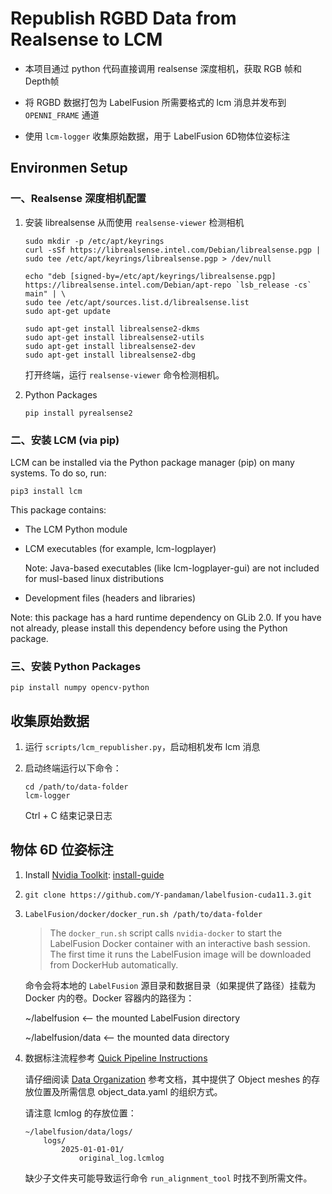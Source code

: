 # Republish RGBD Data from Realsense to LCM

+ 本项目通过 python 代码直接调用 realsense 深度相机，获取 RGB 帧和 Depth帧

+ 将 RGBD 数据打包为 LabelFusion 所需要格式的 lcm 消息并发布到 `OPENNI_FRAME` 通道

+ 使用 `lcm-logger` 收集原始数据，用于 LabelFusion 6D物体位姿标注

## Environmen Setup

### 一、Realsense 深度相机配置

1. 安装 librealsense 从而使用 `realsense-viewer` 检测相机

    ```shell
    sudo mkdir -p /etc/apt/keyrings
    curl -sSf https://librealsense.intel.com/Debian/librealsense.pgp | sudo tee /etc/apt/keyrings/librealsense.pgp > /dev/null

    echo "deb [signed-by=/etc/apt/keyrings/librealsense.pgp] https://librealsense.intel.com/Debian/apt-repo `lsb_release -cs` main" | \
    sudo tee /etc/apt/sources.list.d/librealsense.list
    sudo apt-get update

    sudo apt-get install librealsense2-dkms
    sudo apt-get install librealsense2-utils
    sudo apt-get install librealsense2-dev
    sudo apt-get install librealsense2-dbg
    ```

    打开终端，运行 `realsense-viewer` 命令检测相机。

2. Python Packages

    ```shell
    pip install pyrealsense2
    ```

### 二、安装 LCM (via pip)

LCM can be installed via the Python package manager (pip) on many systems. To do so, run:

```shell
pip3 install lcm
```

This package contains:

+ The LCM Python module

+ LCM executables (for example, lcm-logplayer)

    Note: Java-based executables (like lcm-logplayer-gui) are not included for musl-based linux distributions

+ Development files (headers and libraries)

Note: this package has a hard runtime dependency on GLib 2.0. If you have not already, please install this dependency before using the Python package.

### 三、安装 Python Packages

```shell
pip install numpy opencv-python
```

## 收集原始数据

1. 运行 `scripts/lcm_republisher.py`，启动相机发布 lcm 消息

2. 启动终端运行以下命令：

    ```shell
    cd /path/to/data-folder
    lcm-logger
    ```

    Ctrl + C 结束记录日志

## 物体 6D 位姿标注

1. Install [Nvidia Toolkit](https://github.com/NVIDIA/nvidia-container-toolkit): [install-guide](https://docs.nvidia.com/datacenter/cloud-native/container-toolkit/latest/install-guide.html)

2. `git clone https://github.com/Y-pandaman/labelfusion-cuda11.3.git`

3. `LabelFusion/docker/docker_run.sh /path/to/data-folder`

    > The `docker_run.sh` script calls `nvidia-docker` to start the LabelFusion Docker container with an interactive bash session. The first time it runs the LabelFusion image will be downloaded from DockerHub automatically.

    命令会将本地的 `LabelFusion` 源目录和数据目录（如果提供了路径）挂载为 Docker 内的卷。Docker 容器内的路径为：

    ~/labelfusion <-- the mounted LabelFusion directory

    ~/labelfusion/data <-- the mounted data directory

4. 数据标注流程参考 [Quick Pipeline Instructions](https://github.com/RobotLocomotion/LabelFusion?tab=readme-ov-file#quick-pipeline-instructions-for-making-new-labeled-data-with-labelfusion)

    请仔细阅读 [Data Organization](https://github.com/RobotLocomotion/LabelFusion/blob/master/docs/data_organization.rst) 参考文档，其中提供了 Object meshes 的存放位置及所需信息 object_data.yaml 的组织方式。

    请注意 lcmlog 的存放位置：

    ```
    ~/labelfusion/data/logs/
        logs/
            2025-01-01-01/
                original_log.lcmlog
    ```

    缺少子文件夹可能导致运行命令 `run_alignment_tool` 时找不到所需文件。
